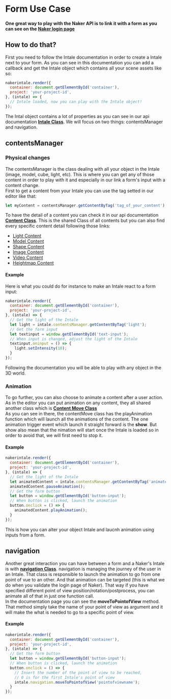 # Form Use Case
#### One great way to play with the Naker API is to link it with a form as you can see on the [Naker login page](https://app.naker.io/login)  

## How to do that?

First you need to follow the Intale documentation in order to create a Intale next to your form. As you can see in this documentation you can add a callback and get the Intale object which contains all your scene assets like so:

```javascript
nakerintale.render({
  container: document.getElementById('container'),
  project: 'your-project-id',
}, (intale) => {
  // Intale loaded, now you can play with the Intale object!
});
```

The Intal object contains a lot of properties as you can see in our api documentation [**Intale Class**](../api/classes/intale.html). We will focus on two things: contentsManager and navigation.

## contentsManager

### Physical changes
The contentsManager is the class dealing with all your object in the Intale (image, model, cube, light, etc). This is where you can get any of those content in order to play with it and especially in our link a form's input with a content change.  
First to get a content from your Intale you can use the tag setted in our editor like that:
```javascript
let myContent = contentsManager.getContentByTag('tag_of_your_content');
```
To have the detail of a content you can check it in our api documentation [**Content Class**](../api/classes/content.html). This is the shared Class of all contents but you can also find every specific content detail following those links:

*  [Light Content](../api/classes/lightcontent.html)
*  [Model Content](../api/classes/modelcontent.html)
*  [Shape Content](../api/classes/shapecontent.html)
*  [Image Content](../api/classes/imagecontent.html)
*  [Video Content](../api/classes/videocontent.html)
*  [Heightmap Content](../api/classes/heightmapcontent.html)

#### Example
Here is what you could do for instance to make an Intale react to a form input:
```javascript
nakerintale.render({
  container: document.getElementById('container'),
  project: 'your-project-id',
}, (intale) => {
  // Get the light of the Intale
  let light = intale.contentsManager.getContentByTag('light');
  // Get the form input
  let textinput = window.getElementById('text-input');
  // When input is changed, adjust the light of the Intale
  textinput.oninput = () => {
    light.setIntensity(10);
  }
});
```
Following the documentation you will be able to play with any object in the 3D world.  

### Animation
To go further, you can also choose to animate a content after a user action. As in the editor you can put animation on any content, they all shared another class which is  [**Content Move Class**](../api/classes/animationcontent.html)  
As you can see in there, the contentMove class has the playAnimation function which will launch all the animations of the content. The one animation trigger event which launch it straight forward is the **show**. But show also mean that the nimation will start once the Intale is loaded so in order to avoid that, we will first need to stop it.
#### Example
```javascript
nakerintale.render({
  container: document.getElementById('container'),
  project: 'your-project-id',
}, (intale) => {
  // Get the light of the Intale
  let animatedContent = intale.contentsManager.getContentByTag('animated-content');
  animatedContent.pauseAnimation();
  // Get the form button
  let button = window.getElementById('button-input');
  // When button is clicked, launch the animation
  button.onclick = () => {
    animatedContent.playAnimation();
  }
});
```

This is how you can alter your object Intale and laucnh animation using inputs from a form.

## navigation
Another great interaction you can have between a form and a Naker's Intale is with [**navigation Class**](../api/classes/navigation.html). navigation is managing the journey of the user in an Intale. That class is responsible to launch the animation to go from one point of vue to an other. And that animation can be targeted (this is what we do when you validate the login page of Naker). That way if you have specified different point of view position/rotation/postprocess, you can animate all of that in just one function call.  
In the documentation page you can see the **moveToPointofView** method. That method simply take the name of your point of view as argument and it will make the what is needed to go to a specific point of view.

#### Example
```javascript
nakerintale.render({
  container: document.getElementById('container'),
  project: 'your-project-id',
}, (intale) => {
  // Get the form button
  let button = window.getElementById('button-input');
  // When button is clicked, launch the animation
  button.onclick = () => {
    // Insert the number of the point of view to be reached,
    // 0 is for the first Intale's point of view
    intale.navigation.moveToPointofView('pointofviewname');
  }
});
```
